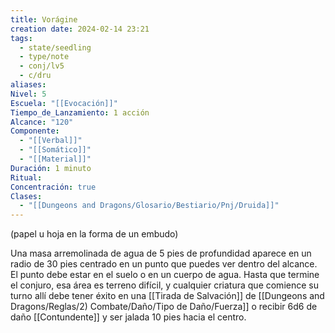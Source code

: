 ```yaml
---
title: Vorágine
creation date: 2024-02-14 23:21
tags:
  - state/seedling
  - type/note
  - conj/lv5
  - c/dru
aliases: 
Nivel: 5
Escuela: "[[Evocación]]"
Tiempo_de_Lanzamiento: 1 acción
Alcance: "120"
Componente:
  - "[[Verbal]]"
  - "[[Somático]]"
  - "[[Material]]"
Duración: 1 minuto
Ritual: 
Concentración: true
Clases:
  - "[[Dungeons and Dragons/Glosario/Bestiario/Pnj/Druida]]"
---
```

(papel u hoja en la forma de un embudo)

Una masa arremolinada de agua de 5 pies de profundidad aparece en un radio de 30 pies centrado en un punto que puedes ver dentro del alcance. El punto debe estar en el suelo o en un cuerpo de agua. Hasta que termine el conjuro, esa área es terreno difícil, y cualquier criatura que comience su turno allí debe tener éxito en una [[Tirada de Salvación]] de [[Dungeons and Dragons/Reglas/2) Combate/Daño/Tipo de Daño/Fuerza]] o recibir 6d6 de daño [[Contundente]] y ser jalada 10 pies hacia el centro.